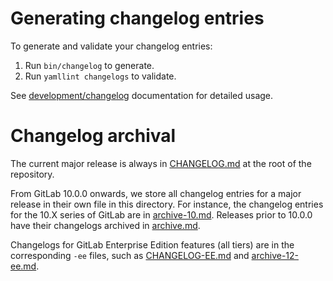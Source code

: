 # Generating changelog entries

To generate and validate your changelog entries:

1. Run `bin/changelog` to generate.
1. Run `yamllint changelogs` to validate.

See [development/changelog] documentation for detailed usage.

[development/changelog]: https://docs.gitlab.com/ee/development/changelog.html

# Changelog archival

The current major release is always in [CHANGELOG.md](../CHANGELOG.md) at the
root of the repository.

From GitLab 10.0.0 onwards, we store all changelog entries for a major release
in their own file in this directory. For instance, the changelog entries for the
10.X series of GitLab are in [archive-10.md](archive-10.md). Releases prior to
10.0.0 have their changelogs archived in [archive.md](archive.md).

Changelogs for GitLab Enterprise Edition features (all tiers) are in the
corresponding `-ee` files, such as [CHANGELOG-EE.md](../CHANGELOG-EE.md) and
[archive-12-ee.md](archive-12-ee.md).
